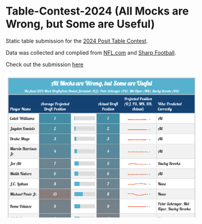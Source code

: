 # Table-Contest-2024 (All Mocks are Wrong, but Some are Useful)

Static table submission for the [2024 Posit Table Contest](https://posit.co/blog/announcing-the-2024-table-contest/). 

Data was collected and complied from [NFL.com](https://www.nfl.com/news/bucky-brooks-2024-nfl-mock-draft-3-0) and [Sharp Football](https://www.sharpfootballanalysis.com/analysis/mel-kiper-mock-draft-nfl/). 

Check out the submission [here](https://nvietto.quarto.pub/all-mocks-are-wrong-but-some-are-useful/)

![](https://github.com/nvietto/Table-Contest-2024/blob/main/Table.png)
